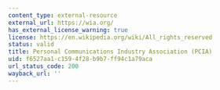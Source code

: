 ```yaml
---
content_type: external-resource
external_url: https://wia.org/
has_external_license_warning: true
license: https://en.wikipedia.org/wiki/All_rights_reserved
status: valid
title: Personal Communications Industry Association (PCIA)
uid: f6527aa1-c159-4f28-b9b7-ff94c1a79aca
url_status_code: 200
wayback_url: ''
---
```

